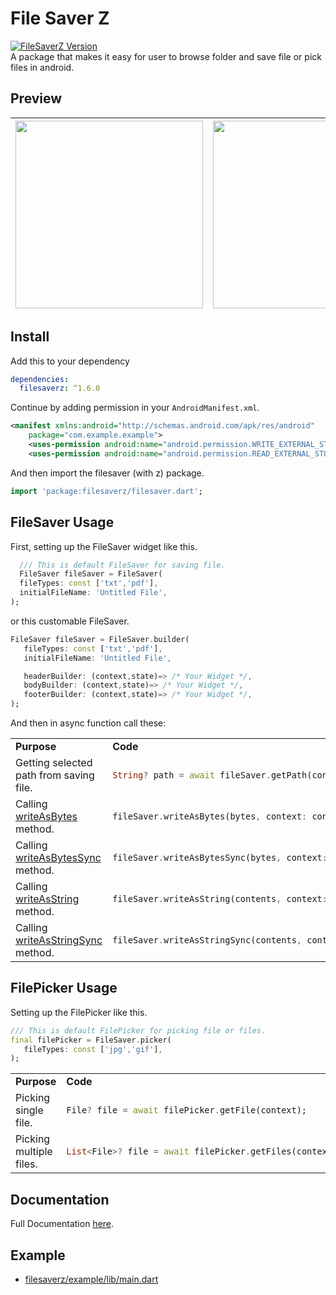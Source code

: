# File Saver Z
[![FileSaverZ Version](https://img.shields.io/pub/v/filesaverz.svg?logo=flutter&color=blue&style=flat-square)](https://pub.dev/packages/filesaverz)\
A package that makes it easy for user to browse folder and save file or pick files in android.

## Preview
|<img src='https://user-images.githubusercontent.com/45191605/164154922-7f470dbf-fd24-48d5-839e-11adb4574c40.gif' width=300/>|<img src='https://user-images.githubusercontent.com/45191605/164155033-6f16ebe1-eb9f-4960-b605-850f94f9b3da.png' width=300/>|
|---|---|
  
## Install
Add this to your dependency
```yaml
dependencies:
  filesaverz: ^1.6.0
```

Continue by adding permission in your `AndroidManifest.xml`.
```xml
<manifest xmlns:android="http://schemas.android.com/apk/res/android"
    package="com.example.example">
    <uses-permission android:name="android.permission.WRITE_EXTERNAL_STORAGE"/>
    <uses-permission android:name="android.permission.READ_EXTERNAL_STORAGE"/>
```

And then import the filesaver (with z) package.
```dart
import 'package:filesaverz/filesaver.dart';
```
## FileSaver Usage
First, setting up the FileSaver widget like this.
```dart
  /// This is default FileSaver for saving file.
  FileSaver fileSaver = FileSaver(
  fileTypes: const ['txt','pdf'],
  initialFileName: 'Untitled File',
);
```
or this customable FileSaver.
```dart
FileSaver fileSaver = FileSaver.builder(
   fileTypes: const ['txt','pdf'],
   initialFileName: 'Untitled File',

   headerBuilder: (context,state)=> /* Your Widget */,
   bodyBuilder: (context,state)=> /* Your Widget */,
   footerBuilder: (context,state)=> /* Your Widget */,
);
```

And then in async function call these:

<table>
<tr>
<td><b>Purpose</b></td>
<td><b>Code</b></td>
</tr>
<tr>
<td>Getting selected path from saving file.</td>
<td>

```dart
String? path = await fileSaver.getPath(context);
```
</td>
</tr>
<tr>
<td>Calling <a href="https://api.flutter.dev/flutter/dart-io/File/writeAsBytes.html">writeAsBytes</a> method.</td>
<td>

```dart
fileSaver.writeAsBytes(bytes, context: context);
```
</td>
</tr>
<tr>
<td>Calling <a href="https://api.flutter.dev/flutter/dart-io/File/writeAsBytesSync.html">writeAsBytesSync</a> method.</td>
<td>

```dart
fileSaver.writeAsBytesSync(bytes, context: context);
```
</td>
</tr>
<tr>
<td>Calling <a href="https://api.flutter.dev/flutter/dart-io/File/writeAsString.html">writeAsString</a> method.</td>
<td>

```dart
fileSaver.writeAsString(contents, context: context);
```
</td>
</tr>
<tr>
<td>Calling <a href="https://api.flutter.dev/flutter/dart-io/File/writeAsStringSync.html">writeAsStringSync</a> method.</td>
<td>

```dart
fileSaver.writeAsStringSync(contents, context: context);
```
</td>
</tr>
</table>

## FilePicker Usage
Setting up the FilePicker like this.
``` dart
/// This is default FilePicker for picking file or files.
final filePicker = FileSaver.picker(
   fileTypes: const ['jpg','gif'],
);
```
<table>
<tr>
<td><b>Purpose</b></td>
<td><b>Code</b></td>
</tr>

<tr>
<td>Picking single file.</td>
<td>

```dart
File? file = await filePicker.getFile(context);
```
</td>
</tr>
<tr>
<td>Picking multiple files.</td>
<td>

```dart
List<File>? file = await filePicker.getFiles(context);
```
</td>
</tr>
</table>

## Documentation
Full Documentation [here](https://pub.dev/documentation/filesaverz/latest/filesaverz/filesaverz-library.html).

## Example
* [filesaverz/example/lib/main.dart](https://github.com/Nialixus/filesaverz/blob/master/example/lib/main.dart)

<br>
